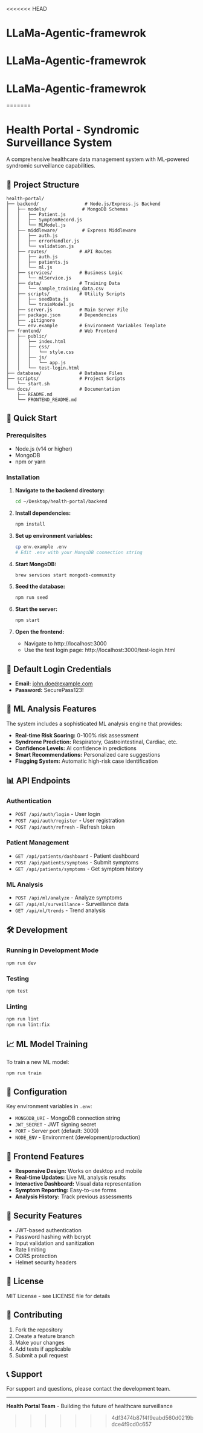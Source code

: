 <<<<<<< HEAD
# LLaMa-Agentic-framewrok
# LLaMa-Agentic-framewrok
# LLaMa-Agentic-framewrok
=======
# Health Portal - Syndromic Surveillance System

A comprehensive healthcare data management system with ML-powered syndromic surveillance capabilities.

## 📁 Project Structure

```
health-portal/
├── backend/                 # Node.js/Express.js Backend
│   ├── models/             # MongoDB Schemas
│   │   ├── Patient.js
│   │   ├── SymptomRecord.js
│   │   └── MLModel.js
│   ├── middleware/         # Express Middleware
│   │   ├── auth.js
│   │   ├── errorHandler.js
│   │   └── validation.js
│   ├── routes/            # API Routes
│   │   ├── auth.js
│   │   ├── patients.js
│   │   └── ml.js
│   ├── services/          # Business Logic
│   │   └── mlService.js
│   ├── data/              # Training Data
│   │   └── sample_training_data.csv
│   ├── scripts/           # Utility Scripts
│   │   ├── seedData.js
│   │   └── trainModel.js
│   ├── server.js          # Main Server File
│   ├── package.json       # Dependencies
│   ├── .gitignore
│   └── env.example        # Environment Variables Template
├── frontend/              # Web Frontend
│   ├── public/
│   │   ├── index.html
│   │   ├── css/
│   │   │   └── style.css
│   │   ├── js/
│   │   │   └── app.js
│   │   └── test-login.html
├── database/              # Database Files
├── scripts/               # Project Scripts
│   └── start.sh
└── docs/                  # Documentation
    ├── README.md
    └── FRONTEND_README.md
```

## 🚀 Quick Start

### Prerequisites
- Node.js (v14 or higher)
- MongoDB
- npm or yarn

### Installation

1. **Navigate to the backend directory:**
   ```bash
   cd ~/Desktop/health-portal/backend
   ```

2. **Install dependencies:**
   ```bash
   npm install
   ```

3. **Set up environment variables:**
   ```bash
   cp env.example .env
   # Edit .env with your MongoDB connection string
   ```

4. **Start MongoDB:**
   ```bash
   brew services start mongodb-community
   ```

5. **Seed the database:**
   ```bash
   npm run seed
   ```

6. **Start the server:**
   ```bash
   npm start
   ```

7. **Open the frontend:**
   - Navigate to http://localhost:3000
   - Use the test login page: http://localhost:3000/test-login.html

## 🔐 Default Login Credentials

- **Email:** john.doe@example.com
- **Password:** SecurePass123!

## 🧠 ML Analysis Features

The system includes a sophisticated ML analysis engine that provides:

- **Real-time Risk Scoring:** 0-100% risk assessment
- **Syndrome Prediction:** Respiratory, Gastrointestinal, Cardiac, etc.
- **Confidence Levels:** AI confidence in predictions
- **Smart Recommendations:** Personalized care suggestions
- **Flagging System:** Automatic high-risk case identification

## 📊 API Endpoints

### Authentication
- `POST /api/auth/login` - User login
- `POST /api/auth/register` - User registration
- `POST /api/auth/refresh` - Refresh token

### Patient Management
- `GET /api/patients/dashboard` - Patient dashboard
- `POST /api/patients/symptoms` - Submit symptoms
- `GET /api/patients/symptoms` - Get symptom history

### ML Analysis
- `POST /api/ml/analyze` - Analyze symptoms
- `GET /api/ml/surveillance` - Surveillance data
- `GET /api/ml/trends` - Trend analysis

## 🛠️ Development

### Running in Development Mode
```bash
npm run dev
```

### Testing
```bash
npm test
```

### Linting
```bash
npm run lint
npm run lint:fix
```

## 📈 ML Model Training

To train a new ML model:
```bash
npm run train
```

## 🔧 Configuration

Key environment variables in `.env`:
- `MONGODB_URI` - MongoDB connection string
- `JWT_SECRET` - JWT signing secret
- `PORT` - Server port (default: 3000)
- `NODE_ENV` - Environment (development/production)

## 📱 Frontend Features

- **Responsive Design:** Works on desktop and mobile
- **Real-time Updates:** Live ML analysis results
- **Interactive Dashboard:** Visual data representation
- **Symptom Reporting:** Easy-to-use forms
- **Analysis History:** Track previous assessments

## 🚨 Security Features

- JWT-based authentication
- Password hashing with bcrypt
- Input validation and sanitization
- Rate limiting
- CORS protection
- Helmet security headers

## 📝 License

MIT License - see LICENSE file for details

## 🤝 Contributing

1. Fork the repository
2. Create a feature branch
3. Make your changes
4. Add tests if applicable
5. Submit a pull request

## 📞 Support

For support and questions, please contact the development team.

---

**Health Portal Team** - Building the future of healthcare surveillance
>>>>>>> 4df3474b87f4f9eabd560d0219bdce4f9cd0c657

